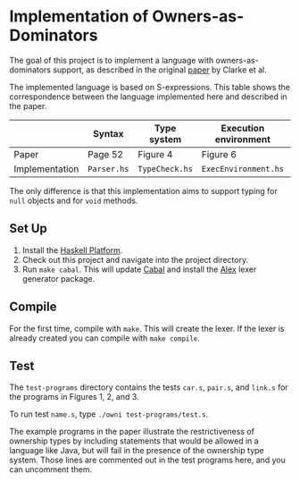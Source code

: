 # Implementation of Owners-as-Dominators

The goal of this project is to implement a language with owners-as-dominators support,
as described in the original [paper](http://citeseerx.ist.psu.edu/viewdoc/summary?doi=10.1.1.23.2115) by Clarke et al.

The implemented language is based on S-expressions.
This table shows the correspondence between the language implemented here and described in the paper.

|                | Syntax      | Type system    | Execution environment | Reduction rules |
|----------------|-------------|----------------|-----------------------|-----------------|
| Paper          | Page 52     | Figure 4       | Figure 6              | Figure 5        |
| Implementation | `Parser.hs` | `TypeCheck.hs` | `ExecEnvironment.hs`  | `Eval.hs`       |

The only difference is that this implementation aims to support typing for `null` objects and for `void` methods.

## Set Up
1. Install the [Haskell Platform](https://www.haskell.org/platform/).
2. Check out this project and navigate into the project directory.
3. Run `make cabal`. This will update [Cabal](https://www.haskell.org/cabal/) and install the
   [Alex](https://www.haskell.org/alex/) lexer generator package.

## Compile
For the first time, compile with `make`. This will create the lexer.
If the lexer is already created you can compile with `make compile`.

## Test
The `test-programs` directory contains the tests `car.s`, `pair.s`, and `link.s`
  for the programs in Figures 1, 2, and 3.

To run test `name.s`, type `./owni test-programs/test.s`.

The example programs in the paper illustrate the restrictiveness of ownership types
by including statements that would be allowed in a language like Java, but will
fail in the presence of the ownership type system.
Those lines are commented out in the test programs here, and you can uncomment them.
